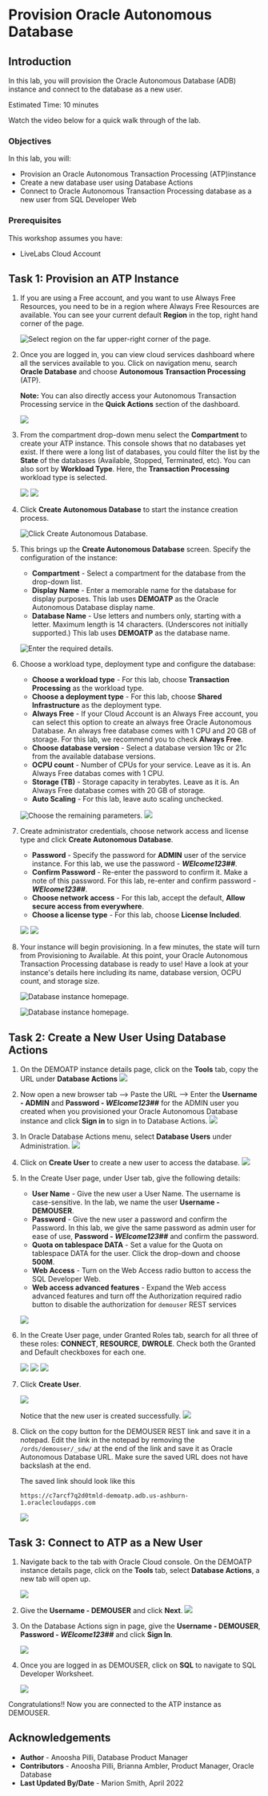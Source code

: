 # Provision Oracle Autonomous Database

## Introduction

In this lab, you will provision the Oracle Autonomous Database (ADB) instance and connect to the database as a new user.

Estimated Time: 10 minutes

Watch the video below for a quick walk through of the lab.

[](youtube:dhCPeTAErtY)

### Objectives

In this lab, you will:

- Provision an Oracle Autonomous Transaction Processing (ATP)instance
- Create a new database user using Database Actions
- Connect to Oracle Autonomous Transaction Processing database as a new user from SQL Developer Web

### Prerequisites

This workshop assumes you have:

- LiveLabs Cloud Account

## Task 1: Provision an ATP Instance

1. If you are using a Free account, and you want to use Always Free Resources, you need to be in a region where Always Free Resources are available. You can see your current default **Region** in the top, right hand corner of the page.

    ![Select region on the far upper-right corner of the page.](./images/task3-1.png " ")

2. Once you are logged in, you can view cloud services dashboard where all the services available to you. Click on navigation menu, search **Oracle Database** and choose **Autonomous Transaction Processing** (ATP).

    **Note:** You can also directly access your Autonomous Transaction Processing service in the **Quick Actions** section of the dashboard.

    ![](./images/task3-2.png " ")

3. From the compartment drop-down menu select the **Compartment** to create your ATP instance. This console shows that no databases yet exist. If there were a long list of databases, you could filter the list by the **State** of the databases (Available, Stopped, Terminated, etc). You can also sort by **Workload Type**. Here, the **Transaction Processing** workload type is selected.

    ![](./images/task3-31.png " ")
    ![](./images/task3-32.png " ")

4. Click **Create Autonomous Database** to start the instance creation process.

    ![Click Create Autonomous Database.](./images/task3-4.png " ")

5.  This brings up the **Create Autonomous Database** screen. Specify the configuration of the instance:
    - **Compartment** - Select a compartment for the database from the drop-down list.
    - **Display Name** - Enter a memorable name for the database for display purposes. This lab uses **DEMOATP** as the Oracle Autonomous Database display name.
    - **Database Name** - Use letters and numbers only, starting with a letter. Maximum length is 14 characters. (Underscores not initially supported.) This lab uses **DEMOATP** as the database name.

    ![Enter the required details.](./images/task3-5.png " ")

6. Choose a workload type, deployment type and configure the database:
    - **Choose a workload type** - For this lab, choose __Transaction Processing__ as the workload type.
    - **Choose a deployment type** - For this lab, choose **Shared Infrastructure** as the deployment type.
    - **Always Free** - If your Cloud Account is an Always Free account, you can select this option to create an always free Oracle Autonomous Database. An always free database comes with 1 CPU and 20 GB of storage. For this lab, we recommend you to check **Always Free**.
    - **Choose database version** - Select a database version 19c or 21c from the available database versions.
    - **OCPU count** - Number of CPUs for your service. Leave as it is. An Always Free databas comes with 1 CPU.
    - **Storage (TB)** - Storage capacity in terabytes. Leave as it is. An Always Free database comes with 20 GB of storage.
    - **Auto Scaling** - For this lab, leave auto scaling unchecked.

    ![Choose the remaining parameters.](./images/task3-61.png " ")
    ![](./images/task3-62.png " ")

7. Create administrator credentials, choose network access and license type and click **Create Autonomous Database**.

    - **Password** - Specify the password for **ADMIN** user of the service instance. For this lab, we use the password - **_WElcome123##_**.
    - **Confirm Password** - Re-enter the password to confirm it. Make a note of this password. For this lab, re-enter and confirm password - **_WElcome123##_**.
    - **Choose network access** - For this lab, accept the default, **Allow secure access from everywhere**.
    - **Choose a license type** - For this lab, choose **License Included**.

    ![](./images/task3-71.png " ")
    ![](./images/task3-72.png " ")


8.  Your instance will begin provisioning. In a few minutes, the state will turn from Provisioning to Available. At this point, your Oracle Autonomous Transaction Processing database is ready to use! Have a look at your instance's details here including its name, database version, OCPU count, and storage size.

    ![Database instance homepage.](./images/task3-81.png " ")

    ![Database instance homepage.](./images/task3-82.png " ")

## Task 2: Create a New User Using Database Actions

1. On the DEMOATP instance details page, click on the **Tools** tab, copy the URL under **Database Actions** 
    ![](./images/task4-1.png " ")

2. Now open a new browser tab --> Paste the URL --> Enter the **Username - ADMIN** and **Password - _WElcome123##_** for the ADMIN user you created when you provisioned your Oracle Autonomous Database instance and click **Sign in** to sign in to Database Actions.
    ![](./images/task4-2.png " ")

3.  In Oracle Database Actions menu, select **Database Users** under Administration.
    ![](./images/task4-4.png " ")

4. Click on **Create User** to create a new user to access the database.
    ![](./images/task4-5.png " ")

5. In the Create User page, under User tab, give the following details:
    - **User Name** - Give the new user a User Name. The username is case-sensitive. In the lab, we name the user **Username - DEMOUSER**.
    - **Password** - Give the new user a password and confirm the Password. In this lab, we give the same password as admin user for ease of use, **Password - _WElcome123##_** and confirm the password.
    - **Quota on tablespace DATA** - Set a value for the Quota on tablespace DATA for the user. Click the drop-down and choose **500M**.
    - **Web Access** - Turn on the Web Access radio button to access the SQL Developer Web.
    - **Web access advanced features** - Expand the Web access advanced features and turn off the Authorization required radio button to disable the authorization for `demouser` REST services

    ![](./images/task4-6.png " ")

6. In the Create User page, under Granted Roles tab, search for all three of these roles: **CONNECT**, **RESOURCE**, **DWROLE**. Check both the Granted and Default checkboxes for each one.

    ![](./images/task4-71.png " ")
    ![](./images/task4-72.png " ")
    ![](./images/task4-73.png " ")

7.  Click **Create User**.

    ![](./images/task4-81.png " ")

    Notice that the new user is created successfully.
    ![](./images/task4-82.png " ")

8. Click on the copy button for the DEMOUSER REST link and save it in a notepad. Edit the link in the notepad by removing the `/ords/demouser/_sdw/` at the end of the link and save it as Oracle Autonomous Database URL. Make sure the saved URL does not have backslash at the end.

    The saved link should look like this

    ```
    https://c7arcf7q2d0tmld-demoatp.adb.us-ashburn-1.oraclecloudapps.com
    ```
    ![](./images/task4-9.png " ")

## Task 3: Connect to ATP as a New User

1. Navigate back to the tab with Oracle Cloud console. On the DEMOATP instance details page, click on the **Tools** tab, select **Database Actions**, a new tab will open up.

    ![](./images/task4-1.png " ")

2. Give the **Username - DEMOUSER** and click **Next**.
    ![](./images/task3-2-new.png " ")
<!--
3. Now give the **Password - _WElcome123##_** for the DEMOUSER user you created when you provisioned your Oracle Autonomous Database instance and click **Sign in** to sign in to Database Actions.
    ![](./images/task3-3-new.png " ")

1. Click on the navigation menu of the Oracle Database Actions and select **SQL** under Development.

    ![](./images/task5-1.png " ")

2. Click on the the URL of the SQL Developer Web tab, replace `admin` with **DEMOUSER** and press Enter.

    ![](./images/task5-2.png " ")
-->
3. On the Database Actions sign in page, give the **Username - DEMOUSER**, **Password - _WElcome123##_** and click **Sign In**.

    ![](./images/task5-3.png " ")

4. Once you are logged in as DEMOUSER, click on **SQL** to navigate to SQL Developer Worksheet.

    ![](./images/task3-4-new.png " ")

Congratulations!! Now you are connected to the ATP instance as DEMOUSER.

## Acknowledgements

* **Author** - Anoosha Pilli, Database Product Manager
* **Contributors** - Anoosha Pilli, Brianna Ambler, Product Manager, Oracle Database
* **Last Updated By/Date** - Marion Smith, April 2022
